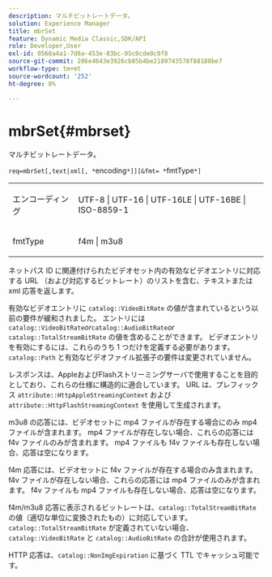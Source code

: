 ```yaml
---
description: マルチビットレートデータ。
solution: Experience Manager
title: mbrSet
feature: Dynamic Media Classic,SDK/API
role: Developer,User
exl-id: 0568a4a1-7d6a-453e-83bc-05c0cde0c0f8
source-git-commit: 206e4643e3926cb85b4be2189743578f88180be7
workflow-type: tm+mt
source-wordcount: '252'
ht-degree: 0%

---
```


# mbrSet{#mbrset}

マルチビットレートデータ。

`req=mbrSet[,text|xml[, *`encoding`*]][&fmt= *`fmtType`*]`

<table id="simpletable_D2B8704E09B34337870A257CD7CB5C56"> 
 <tr class="strow"> 
  <td class="stentry"> <p><span class="codeph"><span class="varname"> エンコーディング </span></span> </p> </td> 
  <td class="stentry"> <p><span class="codeph"> UTF-8 | UTF-16 | UTF-16LE | UTF-16BE | ISO-8859-1</span> </p></td> 
 </tr> 
 <tr class="strow"> 
  <td class="stentry"> <p><span class="codeph"><span class="varname"> fmtType</span></span> </p></td> 
  <td class="stentry"> <p><span class="codeph"> f4m | m3u8</span> </p></td> 
 </tr> 
</table>

ネットパス ID に関連付けられたビデオセット内の有効なビデオエントリに対応する URL （および対応するビットレート）のリストを含む、テキストまたは xml 応答を返します。

有効なビデオエントリに `catalog::VideoBitRate` の値が含まれているという以前の要件が緩和されました。 エントリには `catalog::VideoBitRate`*or*`catalog::AudioBitRate`*or* `catalog::TotalStreamBitRate` の値を含めることができます。 ビデオエントリを有効にするには、これらのうち 1 つだけを定義する必要があります。 `catalog::Path` と有効なビデオファイル拡張子の要件は変更されていません。

レスポンスは、AppleおよびFlashストリーミングサーバで使用することを目的としており、これらの仕様に構造的に適合しています。 URL は、プレフィックス `attribute::HttpAppleStreamingContext` および `attribute::HttpFlashStreamingContext` を使用して生成されます。

m3u8 の応答には、ビデオセットに mp4 ファイルが存在する場合にのみ mp4 ファイルが含まれます。 mp4 ファイルが存在しない場合、これらの応答には f4v ファイルのみが含まれます。 mp4 ファイルも f4v ファイルも存在しない場合、応答は空になります。

f4m 応答には、ビデオセットに f4v ファイルが存在する場合のみ含まれます。 f4v ファイルが存在しない場合、これらの応答には mp4 ファイルのみが含まれます。 f4v ファイルも mp4 ファイルも存在しない場合、応答は空になります。

f4m/m3u8 応答に表示されるビットレートは、`catalog::TotalStreamBitRate` の値（適切な単位に変換されたもの）に対応しています。 `catalog::TotalStreamBitRate` が定義されていない場合、`catalog::VideoBitRate` と `catalog::AudioBitRate` の合計が使用されます。

HTTP 応答は、`catalog::NonImgExpiration` に基づく TTL でキャッシュ可能です。
